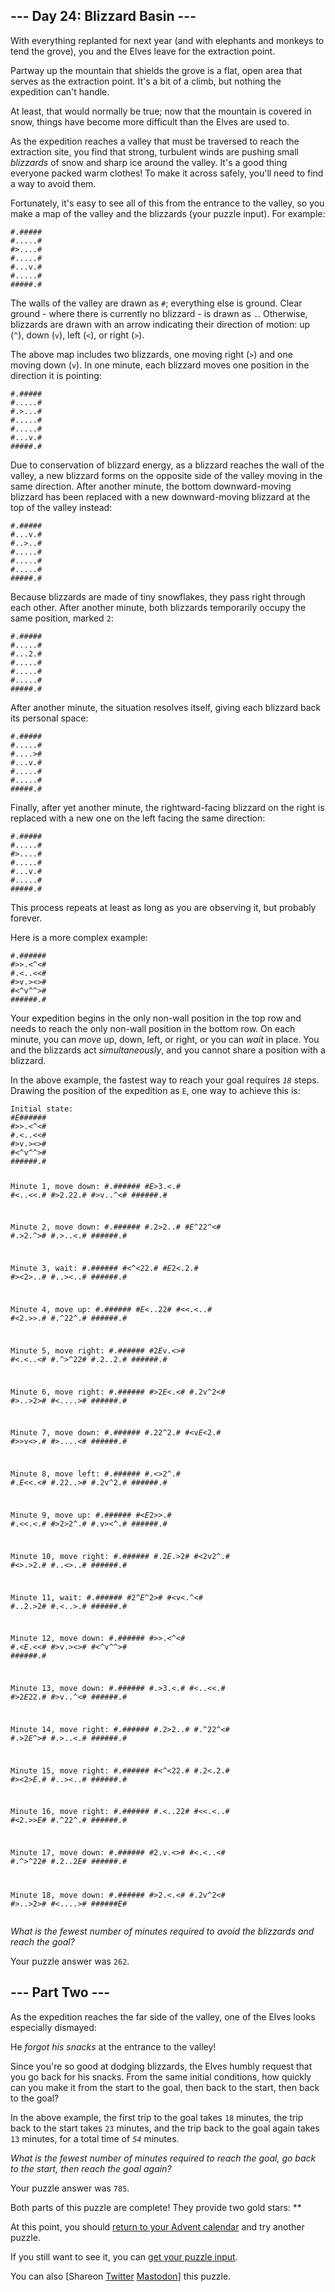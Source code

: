 <main>
  <article class="day-desc">
    <h2>--- Day 24: Blizzard Basin ---</h2>
    <p>With everything replanted for next year (and with elephants and monkeys to tend the grove), you and the Elves
      leave for the extraction point.</p>
    <p>Partway up the mountain that shields the grove is a flat, open area that serves as the extraction point. It's a
      bit of a climb, but nothing the expedition can't handle.</p>
    <p>At least, that would normally be true; now that the mountain is covered in snow, things have become more
      difficult than the Elves are used to.</p>
    <p>As the expedition reaches a valley that must be traversed to reach the extraction site, you find that strong,
      turbulent winds are pushing small <em>blizzards</em> of snow and sharp ice around the valley. It's a good thing
      everyone packed warm clothes! To make it across safely, you'll need to find a way to avoid them.</p>
    <p>Fortunately, it's easy to see all of this from the entrance to the valley, so you make a map of the valley and
      the blizzards (your puzzle input). For example:</p>
    <pre><code>#.#####
#.....#
#&gt;....#
#.....#
#...v.#
#.....#
#####.#
</code></pre>
    <p>The walls of the valley are drawn as <code>#</code>; everything else is ground. Clear ground - where there is
      currently no blizzard - is drawn as <code>.</code>. Otherwise, blizzards are drawn with an arrow indicating their
      direction of motion: up (<code>^</code>), down (<code>v</code>), left (<code>&lt;</code>), or right
      (<code>&gt;</code>).</p>
    <p>The above map includes two blizzards, one moving right (<code>&gt;</code>) and one moving down (<code>v</code>).
      In one minute, each blizzard moves one position in the direction it is pointing:</p>
    <pre><code>#.#####
#.....#
#.&gt;...#
#.....#
#.....#
#...v.#
#####.#
</code></pre>
    <p>Due to <span title="I think, anyway. Do I look like a theoretical blizzacist?">conservation of blizzard
        energy</span>, as a blizzard reaches the wall of the valley, a new blizzard forms on the opposite side of the
      valley moving in the same direction. After another minute, the bottom downward-moving blizzard has been replaced
      with a new downward-moving blizzard at the top of the valley instead:</p>
    <pre><code>#.#####
#...v.#
#..&gt;..#
#.....#
#.....#
#.....#
#####.#
</code></pre>
    <p>Because blizzards are made of tiny snowflakes, they pass right through each other. After another minute, both
      blizzards temporarily occupy the same position, marked <code>2</code>:</p>
    <pre><code>#.#####
#.....#
#...2.#
#.....#
#.....#
#.....#
#####.#
</code></pre>
    <p>After another minute, the situation resolves itself, giving each blizzard back its personal space:</p>
    <pre><code>#.#####
#.....#
#....&gt;#
#...v.#
#.....#
#.....#
#####.#
</code></pre>
    <p>Finally, after yet another minute, the rightward-facing blizzard on the right is replaced with a new one on the
      left facing the same direction:</p>
    <pre><code>#.#####
#.....#
#&gt;....#
#.....#
#...v.#
#.....#
#####.#
</code></pre>
    <p>This process repeats at least as long as you are observing it, but probably forever.</p>
    <p>Here is a more complex example:</p>
    <pre><code>#.######
#&gt;&gt;.&lt;^&lt;#
#.&lt;..&lt;&lt;#
#&gt;v.&gt;&lt;&gt;#
#&lt;^v^^&gt;#
######.#
</code></pre>
    <p>Your expedition begins in the only non-wall position in the top row and needs to reach the only non-wall position
      in the bottom row. On each minute, you can <em>move</em> up, down, left, or right, or you can <em>wait</em> in
      place. You and the blizzards act <em>simultaneously</em>, and you cannot share a position with a blizzard.</p>
    <p>In the above example, the fastest way to reach your goal requires <code><em>18</em></code> steps. Drawing the
      position of the expedition as <code>E</code>, one way to achieve this is:</p>
    <pre><code>Initial state:
#<em>E</em>######
#&gt;&gt;.&lt;^&lt;#
#.&lt;..&lt;&lt;#
#&gt;v.&gt;&lt;&gt;#
#&lt;^v^^&gt;#
######.#

Minute 1, move down:
#.######
#<em>E</em>&gt;3.&lt;.#
#&lt;..&lt;&lt;.#
#&gt;2.22.#
#&gt;v..^&lt;#
######.#

Minute 2, move down:
#.######
#.2&gt;2..#
#<em>E</em>^22^&lt;#
#.&gt;2.^&gt;#
#.&gt;..&lt;.#
######.#

Minute 3, wait:
#.######
#&lt;^&lt;22.#
#<em>E</em>2&lt;.2.#
#&gt;&lt;2&gt;..#
#..&gt;&lt;..#
######.#

Minute 4, move up:
#.######
#<em>E</em>&lt;..22#
#&lt;&lt;.&lt;..#
#&lt;2.&gt;&gt;.#
#.^22^.#
######.#

Minute 5, move right:
#.######
#2<em>E</em>v.&lt;&gt;#
#&lt;.&lt;..&lt;#
#.^&gt;^22#
#.2..2.#
######.#

Minute 6, move right:
#.######
#&gt;2<em>E</em>&lt;.&lt;#
#.2v^2&lt;#
#&gt;..&gt;2&gt;#
#&lt;....&gt;#
######.#

Minute 7, move down:
#.######
#.22^2.#
#&lt;v<em>E</em>&lt;2.#
#&gt;&gt;v&lt;&gt;.#
#&gt;....&lt;#
######.#

Minute 8, move left:
#.######
#.&lt;&gt;2^.#
#.<em>E</em>&lt;&lt;.&lt;#
#.22..&gt;#
#.2v^2.#
######.#

Minute 9, move up:
#.######
#&lt;<em>E</em>2&gt;&gt;.#
#.&lt;&lt;.&lt;.#
#&gt;2&gt;2^.#
#.v&gt;&lt;^.#
######.#

Minute 10, move right:
#.######
#.2<em>E</em>.&gt;2#
#&lt;2v2^.#
#&lt;&gt;.&gt;2.#
#..&lt;&gt;..#
######.#

Minute 11, wait:
#.######
#2^<em>E</em>^2&gt;#
#&lt;v&lt;.^&lt;#
#..2.&gt;2#
#.&lt;..&gt;.#
######.#

Minute 12, move down:
#.######
#&gt;&gt;.&lt;^&lt;#
#.&lt;<em>E</em>.&lt;&lt;#
#&gt;v.&gt;&lt;&gt;#
#&lt;^v^^&gt;#
######.#

Minute 13, move down:
#.######
#.&gt;3.&lt;.#
#&lt;..&lt;&lt;.#
#&gt;2<em>E</em>22.#
#&gt;v..^&lt;#
######.#

Minute 14, move right:
#.######
#.2&gt;2..#
#.^22^&lt;#
#.&gt;2<em>E</em>^&gt;#
#.&gt;..&lt;.#
######.#

Minute 15, move right:
#.######
#&lt;^&lt;22.#
#.2&lt;.2.#
#&gt;&lt;2&gt;<em>E</em>.#
#..&gt;&lt;..#
######.#

Minute 16, move right:
#.######
#.&lt;..22#
#&lt;&lt;.&lt;..#
#&lt;2.&gt;&gt;<em>E</em>#
#.^22^.#
######.#

Minute 17, move down:
#.######
#2.v.&lt;&gt;#
#&lt;.&lt;..&lt;#
#.^&gt;^22#
#.2..2<em>E</em>#
######.#

Minute 18, move down:
#.######
#&gt;2.&lt;.&lt;#
#.2v^2&lt;#
#&gt;..&gt;2&gt;#
#&lt;....&gt;#
######<em>E</em>#
</code></pre>
    <p><em>What is the fewest number of minutes required to avoid the blizzards and reach the goal?</em></p>
  </article>
  <p>Your puzzle answer was <code>262</code>.</p>
  <article class="day-desc">
    <h2 id="part2">--- Part Two ---</h2>
    <p>As the expedition reaches the far side of the valley, one of the Elves looks especially dismayed:</p>
    <p>He <em>forgot his snacks</em> at the entrance to the valley!</p>
    <p>Since you're so good at dodging blizzards, the Elves humbly request that you go back for his snacks. From the
      same initial conditions, how quickly can you make it from the start to the goal, then back to the start, then back
      to the goal?</p>
    <p>In the above example, the first trip to the goal takes <code>18</code> minutes, the trip back to the start takes
      <code>23</code> minutes, and the trip back to the goal again takes <code>13</code> minutes, for a total time of
      <code><em>54</em></code> minutes.
    </p>
    <p><em>What is the fewest number of minutes required to reach the goal, go back to the start, then reach the goal
        again?</em></p>
  </article>
  <p>Your puzzle answer was <code>785</code>.</p>
  <p class="day-success">Both parts of this puzzle are complete! They provide two gold stars: **</p>
  <p>At this point, you should <a href="/2022">return to your Advent calendar</a> and try another puzzle.</p>
  <p>If you still want to see it, you can <a href="24/input" target="_blank">get your puzzle input</a>.</p>
  <p>You can also <span class="share">[Share<span class="share-content">on
        <a href="https://twitter.com/intent/tweet?text=I%27ve+completed+%22Blizzard+Basin%22+%2D+Day+24+%2D+Advent+of+Code+2022&amp;url=https%3A%2F%2Fadventofcode%2Ecom%2F2022%2Fday%2F24&amp;related=ericwastl&amp;hashtags=AdventOfCode"
          target="_blank">Twitter</a>
        <a href="javascript:void(0);"
          onclick="var mastodon_instance=prompt('Mastodon Instance / Server Name?'); if(typeof mastodon_instance==='string' && mastodon_instance.length){this.href='https://'+mastodon_instance+'/share?text=I%27ve+completed+%22Blizzard+Basin%22+%2D+Day+24+%2D+Advent+of+Code+2022+%23AdventOfCode+https%3A%2F%2Fadventofcode%2Ecom%2F2022%2Fday%2F24'}else{return false;}"
          target="_blank">Mastodon</a></span>]</span> this puzzle.</p>
</main>